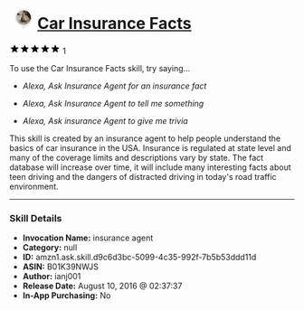 # &nbsp;<img src="skill_icon" alt="Car Insurance Facts icon" width="36"> [Car Insurance Facts](http://alexa.amazon.com/#skills/amzn1.ask.skill.d9c6d3bc-5099-4c35-992f-7b5b53ddd11d)
![5 stars](../../images/ic_star_black_18dp_1x.png)![5 stars](../../images/ic_star_black_18dp_1x.png)![5 stars](../../images/ic_star_black_18dp_1x.png)![5 stars](../../images/ic_star_black_18dp_1x.png)![5 stars](../../images/ic_star_black_18dp_1x.png) 1

To use the Car Insurance Facts skill, try saying...

* *Alexa, Ask Insurance Agent for an insurance fact*

* *Alexa, Ask Insurance Agent to tell me something*

* *Alexa, Ask insurance Agent to give me trivia*

This skill is created by an insurance agent to help people understand the basics of car insurance in the USA. Insurance is regulated at state level and many of the coverage limits and descriptions vary by state. The fact database will increase over time, it will include many interesting facts about teen driving and the dangers of distracted driving in today's road traffic environment.

***

### Skill Details

* **Invocation Name:** insurance agent
* **Category:** null
* **ID:** amzn1.ask.skill.d9c6d3bc-5099-4c35-992f-7b5b53ddd11d
* **ASIN:** B01K39NWJS
* **Author:** ianj001
* **Release Date:** August 10, 2016 @ 02:37:37
* **In-App Purchasing:** No
